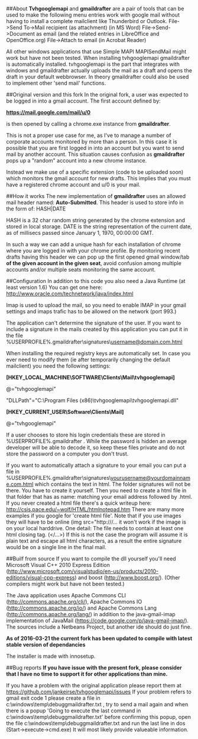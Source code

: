 ##About
**Tvhgooglemapi** and **gmaildrafter** are a pair of tools that can be used to 
make the following menu entries work with google mail without having to install 
a complete mailclient like Thunderbird or Outlook.
 File->Send To->Mail recipient (as attachment) (in MS Word)
 File->Send->Document as email (and the related entries in LibreOffice and 
 OpenOffice.org)
 File->Attach to email (in Acrobat Reader)
 
All other windows applications that use Simple MAPI MAPISendMail might work but 
have not been tested.
When installing tvhgooglemapi gmaildrafter is automatically installed. 
tvhgooglemapi is the part that integrates with windows and gmaildrafter actually
uploads the mail as a draft and opens the draft in your default webbrowser. 
In theory gmaildrafter could also be used to implement other 'send mail' 
functions. 

##Original version and this fork
In the original fork, a user was expected to be logged in into a gmail account.
The first account defined by: 

__https://mail.google.com/mail/u/0__

is then opened by calling a chrome.exe instance from **gmaildrafter**.

This is not a proper use case for me, as I've to manage a number of corporate accounts
monitored by more than a person. In this case it is possible that you are first 
logged in into an account but you want to send mail by another account.
This situation causes confusion as **gmaildrafter** pops up a "random" account into
a new chrome instance.

Instead we make use of a specific extension (code to be uploaded soon) 
which monitors the gmail account for new drafts. 
This implies that you must have a registered chrome account and u/0 is your mail.

##How it works
The new implementation of **gmaildrafter**
uses an allowed mail header named: __Auto-Submitted__.
This header is used to store info in the form of: HASH|DATE

HASH is a 32 char random string generated by the chrome extension and stored in 
local storage. DATE is the string representation of the current date, as of millisecs 
passed since January 1, 1970, 00:00:00 GMT.

In such a way we can add a unique hash for each installation of chrome where you
are logged in with your chrome profile. By monitoring recent drafts having this 
header we can pop up the first opened gmail window/tab __of the given account in 
the given seat__,
avoid confusion among multiple accounts and/or multiple seats monitoring the same account.

##Configuration 
In addition to this code you also need a Java Runtime (at least version 1.6)
You can get one here: http://www.oracle.com/technetwork/java/index.html  

Imap is used to upload the mail, so you need to enable IMAP in your gmail 
settings and imaps trafic has to be allowed on the network (port 993.)

The application can't determine the signature of the user. If you want to 
include a signature in the mails created by this application you can put 
it in the file %USERPROFILE%\.gmaildrafter\signatures\username@domain.com.html

When installing the required registry keys are automatically set. 
In case you ever need to modify them (ie after temporarily changing the default 
mailclient) you need the following settings:

**[HKEY_LOCAL_MACHINE\SOFTWARE\Clients\Mail\tvhgooglemapi]**

@="tvhgooglemapi"

"DLLPath"="C:\\Program Files (x86)\\tvhgooglemapi\\tvhgooglemapi.dll"

**[HKEY_CURRENT_USER\Software\Clients\Mail]**

@="tvhgooglemapi"

If a user chooses to store his login credentials these are stored in 
%USERPROFILE%\.gmaildrafter . While the password is hidden an average developer 
will be able to decode it, so keep these files private and do not store the 
password on a computer you don't trust. 

If you want to automatically attach a signature to your email you can put a file 
in %USERPROFILE%\.gmaildrafter\signatures\yourusername@yourdomainname.com.html 
which contains the text in html.
The folder signatures will not be there. You have to create it yourself. Then 
you need to create a html file in that folder that has as name:
matching your email address followed by .html. 
If you never created a html file there's a quick writeup here: 
http://csis.pace.edu/~wolf/HTML/htmlnotepad.htm
There are many more examples if you google for 'create html file'. 
Note that if you use images they will have to be online (img src="http:///... it 
won't work if the image is on your local harddrive.
One detail: The file needs to contain at least one html closing tag. (</...>)
If this is not the case the program will assume it is plain text and escape all 
html characters, as a result the entire signature would be on a single line in 
the final mail.

##Builf from source
If you want to compile the dll yourself you'll need Microsoft Visual C++ 2010 
Express Edition 
(http://www.microsoft.com/visualstudio/en-us/products/2010-editions/visual-cpp-express) 
and boost (http://www.boost.org/). (Other compilers might work but have not been 
tested.)

The Java application uses Apache Commons CLI (http://commons.apache.org/cli/), 
Apache Commons IO (http://commons.apache.org/io/) and Apache Commons Lang
(http://commons.apache.org/lang/) in addition to the java-gmail-imap 
implementation of JavaMail (https://code.google.com/p/java-gmail-imap/). 
The sources include a Netbeans Project, but another ide should do just fine.

**As of 2016-03-21 the current fork has been updated to compile with latest stable
version of dependancies**

The installer is made with innosetup.    

##Bug reports
**If you have issue with the present fork, please consider that I have no time to 
support it for other applications than mine.**

If you have a problem with the original application please report them at 
https://github.com/jankeirse/tvhgooglemapi/issues 
If your problem refers to gmail exit code 1 please create a file in 
c:\windows\temp\debuggmaildrafter.txt , try to send a mail again and when there 
is a popup 
'Going to execute the last command in c:\windows\temp\debuggmaildrafter.txt'
before confirming this popup, open the file 
c:\windows\temp\debuggmaildrafter.txt and run the last line in dos 
(Start->execute->cmd.exe)
It will most likely provide valueable information.
